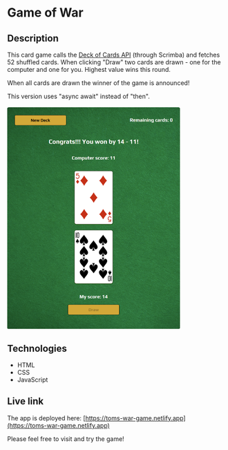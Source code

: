 # Game of War

## Description
This card game calls the [Deck of Cards API](https://www.deckofcardsapi.com/) (through Scrimba) and fetches 52 shuffled cards. When clicking "Draw" two cards are drawn - one for the computer and one for you. Highest value wins this round. 

When all cards are drawn the winner of the game is announced!

This version uses "async await" instead of "then".
<br/>
<br/>
<img src="war-game.png" alt="Screenshot." width="400px"/>

## Technologies
- HTML
- CSS
- JavaScript

## Live link
The app is deployed here:
[https://toms-war-game.netlify.app](https://toms-war-game.netlify.app)

Please feel free to visit and try the game!
